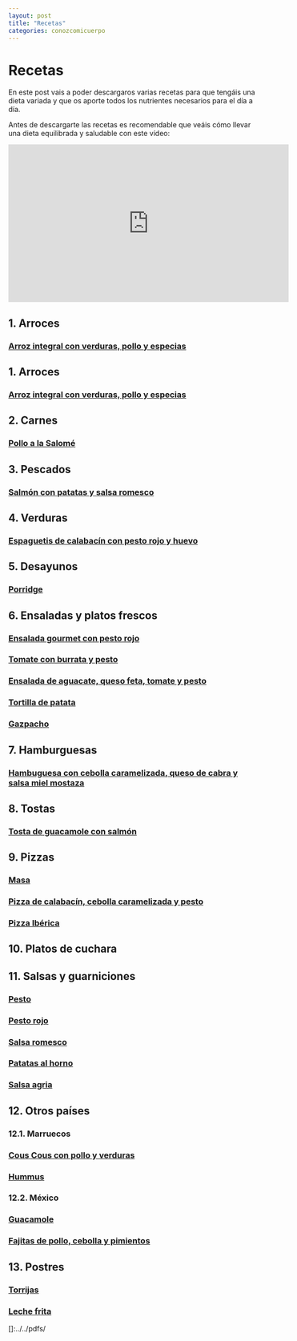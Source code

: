 ```yaml
---
layout: post
title: "Recetas"
categories: conozcomicuerpo
---
```


# Recetas

En este post vais a poder descargaros varias recetas para que tengáis una dieta variada y que os aporte todos los nutrientes necesarios para el día a día.

Antes de descargarte las recetas es recomendable que veáis cómo llevar una dieta equilibrada y saludable con este vídeo:

<iframe width="560" height="315" src="https://www.youtube.com/embed/Wr0_wULJnBE" title="YouTube video player" frameborder="0" allow="accelerometer; autoplay; clipboard-write; encrypted-media; gyroscope; picture-in-picture" allowfullscreen></iframe>

## 1. Arroces

### [Arroz integral con verduras, pollo y especias](https://danieledufis.github.io/pdfs/arroz_verduras_pollo_especias_compressed.pdf)

## 1. Arroces

### [Arroz integral con verduras, pollo y especias]()

## 2. Carnes

### [Pollo a la Salomé]()

## 3. Pescados

### [Salmón con patatas y salsa romesco]()

## 4. Verduras

### [Espaguetis de calabacín con pesto rojo y huevo]()

## 5. Desayunos

### [Porridge]()

## 6. Ensaladas y platos frescos

### [Ensalada gourmet con pesto rojo]()

### [Tomate con burrata y pesto]()

### [Ensalada de aguacate, queso feta, tomate y pesto]()

### [Tortilla de patata]()

### [Gazpacho]()

## 7. Hamburguesas

### [Hambuguesa con cebolla caramelizada, queso de cabra y salsa miel mostaza]()

## 8. Tostas

### [Tosta de guacamole con salmón]()

## 9. Pizzas

### [Masa]()

### [Pizza de calabacín, cebolla caramelizada y pesto]()

### [Pizza Ibérica]()

## 10. Platos de cuchara

## 11. Salsas y guarniciones

### [Pesto]()

### [Pesto rojo]()

### [Salsa romesco]()

### [Patatas al horno]()

### [Salsa  agria]()

## 12. Otros países

###  12.1. Marruecos

### [Cous Cous con pollo y verduras](https://danieledufis.github.io/pdfs/pollo_con_verduras_compressed.pdf)

### [Hummus]()

###  12.2. México

### [Guacamole]()

### [Fajitas de pollo, cebolla y pimientos]()

## 13. Postres

### [Torrijas]()

### [Leche frita]()


[Arroz integral con verduras, pollo y especias]:../../pdfs/arroz_verduras_pollo_especias_compressed.pdf

[Arroz integral con verduras, pollo y especias]:../../pdfs/
[Pollo a la Salomé]:../../pdfs/
[Salmón con patas y salsa romesco]:../../pdfs/
[Espaguetis de calabacín con pesto rojo y huevo]:../../pdfs/
[Porridge]:../../pdfs/
[Ensalada gourmet con pesto rojo]:../../pdfs/
[Tomate con burrata y pesto]:../../pdfs/
[Ensalada de aguacate, queso feta, tomate y pesto]:../../pdfs/
[Tortilla de patata]:../../pdfs/
[Gazpacho]:../../pdfs/
[Hamburguesa con cebolla caramelizada, queso de cabra y salsa miel mostaza]:../../pdfs/B
[Tosta de guacamole con salmón]:../../pdfs/
[Masa]:../../pdfs/
[Pizza de calabacín, cebolla caramelizada y pesto]:../../pdfs/
[Pizza ibérica]:../../pdfs/
[Pesto]:../../pdfs/
[Pesto rojo]:../../pdfs/
[Salsa romesco]:../../pdfs/
[Patatas al horno]:../../pdfs/
[Salsa agria]:../../pdfs/
[Cous cous con pollo y verduras]:../../pdfs/
[Hummus]:../../pdfs/
[Guacamole]:../../pdfs/
[Fajitas de pollo, cebolla y pimientos]:../../pdfs/
[Torrijas]:../../pdfs/
[Leche frita]:../../pdfs/

[]:../../pdfs/
